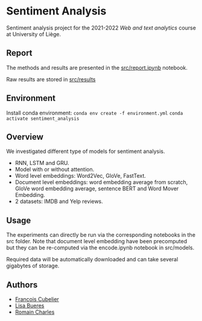 # Sentiment Analysis

Sentiment analysis project for the 2021-2022 _Web and text analytics_ course at University of Liège.

## Report

The methods and results are presented in the [src/report.ipynb](https://github.com/francoisCub/sentiment_analysis/blob/main/src/report.ipynb) notebook.

Raw results are stored in [src/results](https://github.com/francoisCub/sentiment_analysis/blob/main/src/results)

## Environment

Install conda environment:
`conda env create -f environment.yml`
`conda activate sentiment_analysis`

## Overview

We investigated different type of models for sentiment analysis.

- RNN, LSTM and GRU.
- Model with or without attention.
- Word level embeddings: Word2Vec, GloVe, FastText.
- Document level embeddings: word embedding average from scratch, GloVe word embedding average, sentence BERT and Word Mover Embedding.
- 2 datasets: IMDB and Yelp reviews.

## Usage

The experiments can directly be run via the corresponding notebooks in the src folder. Note that document level embedding have been precomputed but they can be re-computed via the encode.ipynb notebook in src/models.

Required data will be automatically downloaded and can take several gigabytes of storage.

## Authors

- [Francois Cubelier](https://github.com/francoisCub)
- [Lisa Bueres](https://github.com/Lisa-Byd)
- [Romain Charles](https://github.com/romaincharles3001)
